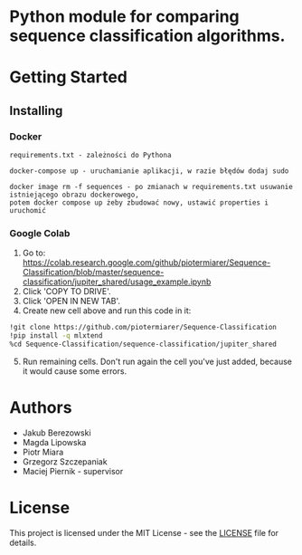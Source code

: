 # Python module for comparing sequence classification algorithms.

# Getting Started
## Installing
### Docker
```
requirements.txt - zależności do Pythona

docker-compose up - uruchamianie aplikacji, w razie błędów dodaj sudo

docker image rm -f sequences - po zmianach w requirements.txt usuwanie istniejącego obrazu dockerowego,
potem docker compose up żeby zbudować nowy, ustawić properties i uruchomić
```
### Google Colab
1. Go to: https://colab.research.google.com/github/piotermiarer/Sequence-Classification/blob/master/sequence-classification/jupiter_shared/usage_example.ipynb
2. Click 'COPY TO DRIVE'.
3. Click 'OPEN IN NEW TAB'.
4. Create new cell above and run this code in it:
```bash
!git clone https://github.com/piotermiarer/Sequence-Classification
!pip install -q mlxtend
%cd Sequence-Classification/sequence-classification/jupiter_shared
```
5. Run remaining cells. Don't run again the cell you've just added, because it would cause some errors.

# Authors
* Jakub Berezowski
* Magda Lipowska
* Piotr Miara
* Grzegorz Szczepaniak
* Maciej Piernik - supervisor

# License
This project is licensed under the MIT License - see the [LICENSE](LICENSE) file for details.
